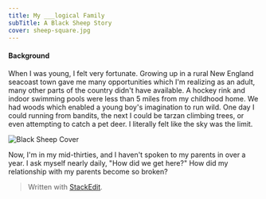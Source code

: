 ```yaml
---
title: My ___logical Family
subTitle: A Black Sheep Story
cover: sheep-square.jpg
---
```

#### Background
When I was young, I felt very fortunate. Growing up in a rural New England seacoast town gave me many opportunities which I'm realizing as an adult, many other parts of the country didn't have available. A hockey rink and indoor swimming pools were less than 5 miles from my childhood home. We had woods which enabled a young boy's imagination to run wild. One day I could running from bandits, the next I could be tarzan climbing trees, or even attempting to catch a pet deer. I literally felt like the sky was the limit. 

![Black Sheep Cover](sheep-cover.jpg)

Now, I'm in my mid-thirties, and I haven't spoken to my parents in over a year. I ask myself nearly daily, "How did we get here?"
How did my relationship with my parents become so broken? 

> Written with [StackEdit](https://stackedit.io/).
<!--stackedit_data:
eyJoaXN0b3J5IjpbMzIyMjczNjE5LDk3OTg3MDcyMywtMTI4MD
YwNjQzNywtNzUwMjEzMjkzLDEzMjAxNTQzODQsLTEzOTgyMzIx
XX0=
-->